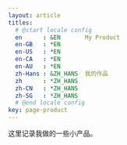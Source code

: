 ```yaml
---
layout: article
titles:
  # @start locale config
  en      : &EN       My Product
  en-GB   : *EN
  en-US   : *EN
  en-CA   : *EN
  en-AU   : *EN
  zh-Hans : &ZH_HANS  我的作品
  zh      : *ZH_HANS
  zh-CN   : *ZH_HANS
  zh-SG   : *ZH_HANS
  # @end locale config
key: page-product
---
```


这里记录我做的一些小产品。

